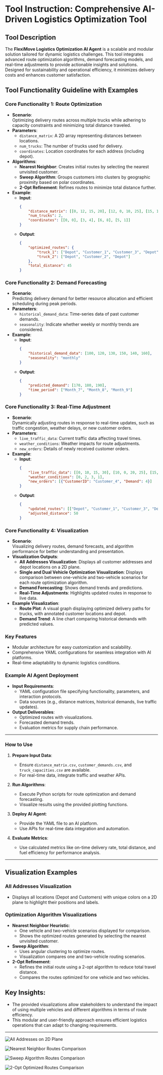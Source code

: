 # Tool Instruction: Comprehensive AI-Driven Logistics Optimization Tool

## Tool Description
The **FlexiMove Logistics Optimization AI Agent** is a scalable and modular solution tailored for dynamic logistics challenges. This tool integrates advanced route optimization algorithms, demand forecasting models, and real-time adjustments to provide actionable insights and solutions. Designed for sustainability and operational efficiency, it minimizes delivery costs and enhances customer satisfaction.

## Tool Functionality Guideline with Examples

### Core Functionality 1: Route Optimization
- **Scenario**:  
  Optimizing delivery routes across multiple trucks while adhering to capacity constraints and minimizing total distance traveled.
- **Parameters**:
  - `distance_matrix`: A 2D array representing distances between locations.
  - `num_trucks`: The number of trucks used for delivery.
  - `coordinates`: Location coordinates for each address (including depot).
- **Algorithms**:
  - **Nearest Neighbor**: Creates initial routes by selecting the nearest unvisited customer.
  - **Sweep Algorithm**: Groups customers into clusters by geographic proximity based on polar coordinates.
  - **2-Opt Refinement**: Refines routes to minimize total distance further.
- **Example**:
  - **Input**:
    ```json
    {
        "distance_matrix": [[0, 12, 15, 20], [12, 0, 10, 25], [15, 10, 0, 30], [20, 25, 30, 0]],
        "num_trucks": 2,
        "coordinates": [[0, 0], [3, 4], [6, 8], [5, 1]]
    }
    ```
  - **Output**:
    ```json
    {
        "optimized_routes": {
            "truck_1": ["Depot", "Customer_1", "Customer_3", "Depot"],
            "truck_2": ["Depot", "Customer_2", "Depot"]
        },
        "total_distance": 45
    }
    ```

### Core Functionality 2: Demand Forecasting
- **Scenario**:  
  Predicting delivery demand for better resource allocation and efficient scheduling during peak periods.
- **Parameters**:
  - `historical_demand_data`: Time-series data of past customer demands.
  - `seasonality`: Indicate whether weekly or monthly trends are considered.
- **Example**:
  - **Input**:
    ```json
    {
        "historical_demand_data": [100, 120, 130, 150, 140, 160],
        "seasonality": "monthly"
    }
    ```
  - **Output**:
    ```json
    {
        "predicted_demand": [170, 180, 190],
        "time_period": ["Month_7", "Month_8", "Month_9"]
    }
    ```

### Core Functionality 3: Real-Time Adjustment
- **Scenario**:  
  Dynamically adjusting routes in response to real-time updates, such as traffic congestion, weather delays, or new customer orders.
- **Parameters**:
  - `live_traffic_data`: Current traffic data affecting travel times.
  - `weather_conditions`: Weather impacts for route adjustments.
  - `new_orders`: Details of newly received customer orders.
- **Example**:
  - **Input**:
    ```json
    {
        "live_traffic_data": [[0, 10, 15, 30], [10, 0, 20, 25], [15, 20, 0, 40], [30, 25, 40, 0]],
        "weather_conditions": [0, 2, 3, 1],
        "new_orders": [{"CustomerID": "Customer_4", "Demand": 4}]
    }
    ```
  - **Output**:
    ```json
    {
        "updated_routes": [["Depot", "Customer_1", "Customer_3", "Depot"], ["Depot", "Customer_2", "Customer_4", "Depot"]],
        "adjusted_distance": 50
    }
    ```

### Core Functionality 4: Visualization
- **Scenario**:  
  Visualizing delivery routes, demand forecasts, and algorithm performance for better understanding and presentation.
- **Visualization Outputs**:
  - **All Addresses Visualization**: Displays all customer addresses and depot locations on a 2D plane.
  - **Single and Dual Vehicle Optimization Visualization**: Displays comparison between one-vehicle and two-vehicle scenarios for each route optimization algorithm.
  - **Demand Forecasting**: Shows demand trends and predictions.
  - **Real-Time Adjustments**: Highlights updated routes in response to live data.
- **Example Visualization**:
  - **Route Plot**: A visual graph displaying optimized delivery paths for trucks, with annotated customer locations and depot.
  - **Demand Trend**: A line chart comparing historical demands with predicted values.

### Key Features
- Modular architecture for easy customization and scalability.
- Comprehensive YAML configurations for seamless integration with AI platforms.
- Real-time adaptability to dynamic logistics conditions.

### Example AI Agent Deployment
- **Input Requirements**:
  - YAML configuration file specifying functionality, parameters, and interaction protocols.
  - Data sources (e.g., distance matrices, historical demands, live traffic updates).
- **Output Deliverables**:
  - Optimized routes with visualizations.
  - Forecasted demand trends.
  - Evaluation metrics for supply chain performance.

---

### How to Use
1. **Prepare Input Data**:
   - Ensure `distance_matrix.csv`, `customer_demands.csv`, and `truck_capacities.csv` are available.
   - For real-time data, integrate traffic and weather APIs.

2. **Run Algorithms**:
   - Execute Python scripts for route optimization and demand forecasting.
   - Visualize results using the provided plotting functions.

3. **Deploy AI Agent**:
   - Provide the YAML file to an AI platform.
   - Use APIs for real-time data integration and automation.

4. **Evaluate Metrics**:
   - Use calculated metrics like on-time delivery rate, total distance, and fuel efficiency for performance analysis.

---

## Visualization Examples

### **All Addresses Visualization**
- Displays all locations (Depot and Customers) with unique colors on a 2D plane to highlight their positions and labels.

### **Optimization Algorithm Visualizations**
- **Nearest Neighbor Heuristic**:
  - One vehicle and two-vehicle scenarios displayed for comparison.
  - Shows the optimized routes generated by selecting the nearest unvisited customer.
- **Sweep Algorithm**:
  - Uses angular clustering to optimize routes.
  - Visualization compares one and two-vehicle routing scenarios.
- **2-Opt Refinement**:
  - Refines the initial route using a 2-opt algorithm to reduce total travel distance.
  - Compares the routes optimized for one vehicle and two vehicles.

## Key Insights:
- The provided visualizations allow stakeholders to understand the impact of using multiple vehicles and different algorithms in terms of route efficiency.
- This modular and user-friendly approach ensures efficient logistics operations that can adapt to changing requirements.

---





![All Addresses on 2D Plane](https://github.com/user-attachments/assets/53afb5ae-e127-4c64-856d-e493db71cc1d)

![Nearest Neighbor Routes Comparison](https://github.com/user-attachments/assets/929eb399-8ce1-43cf-8ecf-44b8f80073f5)



![Sweep Algorithm Routes Comparison](https://github.com/user-attachments/assets/513e4c8a-5bc0-4364-9003-1a375fc91044)



![2-Opt Optimized Routes Comparison](https://github.com/user-attachments/assets/a8211c16-6e73-44b3-a32a-134b32c112f5)














